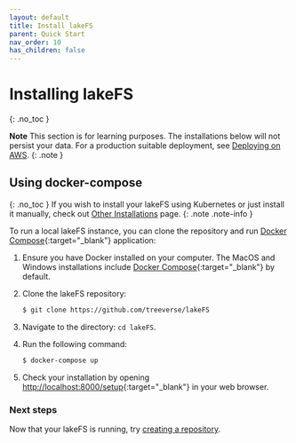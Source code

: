```yaml
---
layout: default
title: Install lakeFS
parent: Quick Start
nav_order: 10
has_children: false
---
```


# Installing lakeFS
{: .no_toc }

**Note** This section is for learning purposes. The installations below will not persist your data.
For a production suitable deployment, see [Deploying on AWS](../deploying/index.md).
{: .note }

## Using docker-compose
{: .no_toc }
If you wish to install your lakeFS using Kubernetes or just install it manually, check out [Other Installations](other_installations.md) page.
{: .note .note-info }

To run a local lakeFS instance, you can clone the repository and run [Docker Compose](https://docs.docker.com/compose/){:target="_blank"} application:

1. Ensure you have Docker installed on your computer. The MacOS and Windows installations include [Docker Compose](https://docs.docker.com/compose/){:target="_blank"} by default.

1. Clone the lakeFS repository:

   ```bash
   $ git clone https://github.com/treeverse/lakeFS
   ```

1. Navigate to the directory: `cd lakeFS`.

1. Run the following command:

   ```bash
   $ docker-compose up
   ```

1. Check your installation by opening [http://localhost:8000/setup](http://localhost:8000/setup){:target="_blank"} in your web browser.

### Next steps

Now that your lakeFS is running, try [creating a repository](repository.md).
